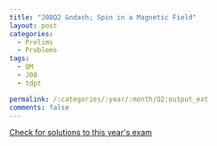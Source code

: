 ```yaml
---
title: "J08Q2 &ndash; Spin in a Magnetic Field"
layout: post
categories:
  - Prelims
  - Problems
tags:
  - QM
  - J08
  - tdpt

permalink: /:categories/:year/:month/Q2:output_ext
comments: false
---
```

<object data="2008J2Q.pdf" type="application/pdf" width="100%" height="500"></object>
<div class="message"><a href='https://princetonprelim.com/prelim/20/'>Check for solutions to this year's exam</a></div>